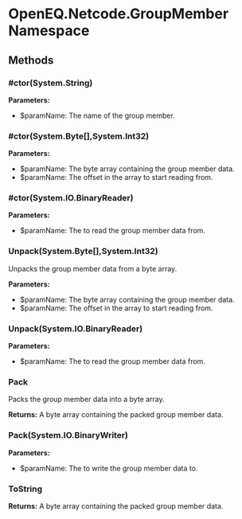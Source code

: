 ﻿# OpenEQ.Netcode.GroupMember Namespace

## Methods

### #ctor(System.String)



**Parameters:**

- $paramName: The name of the group member.

### #ctor(System.Byte[],System.Int32)



**Parameters:**

- $paramName: The byte array containing the group member data.
- $paramName: The offset in the array to start reading from.

### #ctor(System.IO.BinaryReader)



**Parameters:**

- $paramName: The to read the group member data from.

### Unpack(System.Byte[],System.Int32)

Unpacks the group member data from a byte array.

**Parameters:**

- $paramName: The byte array containing the group member data.
- $paramName: The offset in the array to start reading from.

### Unpack(System.IO.BinaryReader)



**Parameters:**

- $paramName: The to read the group member data from.

### Pack

Packs the group member data into a byte array.

**Returns:** A byte array containing the packed group member data.

### Pack(System.IO.BinaryWriter)



**Parameters:**

- $paramName: The to write the group member data to.

### ToString



**Returns:** A byte array containing the packed group member data.


